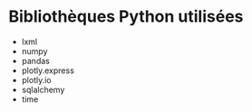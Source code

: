 # Bibliothèques Python utilisées

* lxml
* numpy
* pandas
* plotly.express
* plotly.io
* sqlalchemy
* time